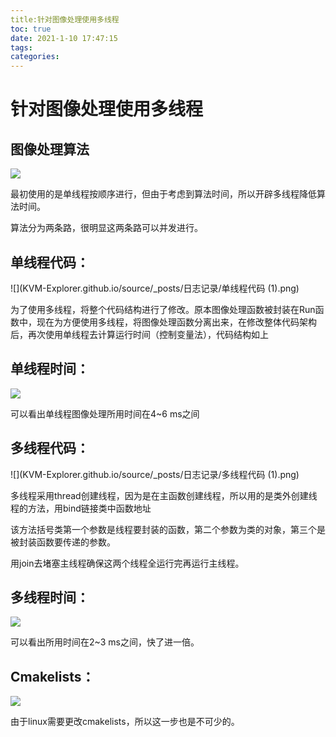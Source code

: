 ```yaml
---
title:针对图像处理使用多线程
toc: true
date: 2021-1-10 17:47:15
tags: 
categories: 
---
```


# 针对图像处理使用多线程

## 图像处理算法

![](KVM-Explorer.github.io/source/_posts/日志记录/图像处理算法.drawio.png)

最初使用的是单线程按顺序进行，但由于考虑到算法时间，所以开辟多线程降低算法时间。

算法分为两条路，很明显这两条路可以并发进行。

## 单线程代码：

![](KVM-Explorer.github.io/source/_posts/日志记录/单线程代码 (1).png)

为了使用多线程，将整个代码结构进行了修改。原本图像处理函数被封装在Run函数中，现在为方便使用多线程，将图像处理函数分离出来，在修改整体代码架构后，再次使用单线程去计算运行时间（控制变量法），代码结构如上

## 单线程时间：

![](KVM-Explorer.github.io/source/_posts/日志记录/单线程所用时间.png)

可以看出单线程图像处理所用时间在4~6 ms之间

## 多线程代码：

![](KVM-Explorer.github.io/source/_posts/日志记录/多线程代码 (1).png)

多线程采用thread创建线程，因为是在主函数创建线程，所以用的是类外创建线程的方法，用bind链接类中函数地址

该方法括号类第一个参数是线程要封装的函数，第二个参数为类的对象，第三个是被封装函数要传递的参数。

用join去堵塞主线程确保这两个线程全运行完再运行主线程。

## 多线程时间：

![](KVM-Explorer.github.io/source/_posts/日志记录/多线程所用时间.png)

可以看出所用时间在2~3 ms之间，快了进一倍。

## Cmakelists：

![](KVM-Explorer.github.io/source/_posts/日志记录/cmakelists.png)

由于linux需要更改cmakelists，所以这一步也是不可少的。

